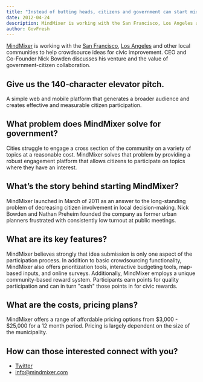 ```yaml
---
title: "Instead of butting heads, citizens and government can start mixing minds"
date: 2012-04-24
description: MindMixer is working with the San Francisco, Los Angeles and other local communities to help crowdsource ideas for civic improvement. CEO and Co-Founder Nick Bowden discusses his venture and the value of government-citizen collaboration.
author: GovFresh
---
```




<a href="http://mindmixer.com/">MindMixer</a> is working with the <a href="http://www.improvesf.com">San Francisco</a>, <a href="http://ideas.la2b.org/">Los Angeles</a> and other local communities to help crowdsource ideas for civic improvement. CEO and Co-Founder Nick Bowden discusses his venture and the value of government-citizen collaboration.

<h2>Give us the 140-character elevator pitch.</h2>

A simple web and mobile platform that generates a broader audience and creates effective and measurable citizen participation.

<h2>What problem does MindMixer solve for government?</h2>

Cities struggle to engage a cross section of the community on a variety of topics at a reasonable cost. MindMixer solves that problem by providing a robust engagement platform that allows citizens to participate on topics where they have an interest.

<h2>What’s the story behind starting MindMixer?</h2>

MindMixer launched in March of 2011 as an answer to the long-standing problem of decreasing citizen involvement in local decision-making. Nick Bowden and Nathan Preheim founded the company as former urban planners frustrated with consistently low turnout at public meetings.

<h2>What are its key features?</h2>

MindMixer believes strongly that idea submission is only one aspect of the participation process. In addition to basic crowdsourcing functionality, MindMixer also offers prioritization tools, interactive budgeting tools, map-based inputs, and online surveys. Additionally, MindMixer employs a unique community-based reward system. Participants earn points for quality participation and can in turn "cash" those points in for civic rewards.

<h2>What are the costs, pricing plans?</h2>

MindMixer offers a range of affordable pricing options from $3,000 - $25,000 for a 12 month period. Pricing is largely dependent on the size of the municipality. 

<h2>How can those interested connect with you?</h2>

<ul>
	<li><a href="http://twitter.com/mind_mixer">Twitter</a></li>
	<li><a href="mailto:info@mindmixer.com">info@mindmixer.com</a></li>
</ul>

